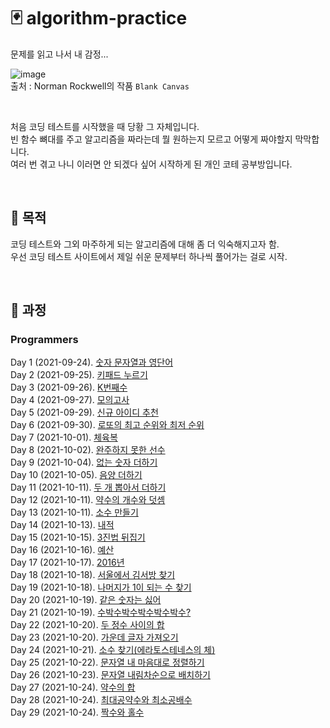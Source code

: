 # :black_joker: algorithm-practice

문제를 읽고 나서 내 감정...

![image](https://user-images.githubusercontent.com/71559880/134534932-40feb9fc-2b65-4fc6-a0d3-f7bdd71e9bb7.png)         
출처 : Norman Rockwell의 작품 `Blank Canvas`

<br>

처음 코딩 테스트를 시작했을 때 당황 그 자체입니다.       
빈 함수 뼈대를 주고 알고리즘을 짜라는데 뭘 원하는지 모르고 어떻게 짜야할지 막막합니다.          
여러 번 겪고 나니 이러면 안 되겠다 싶어 시작하게 된 개인 코테 공부방입니다.

<br>

## :thought_balloon: 목적
코딩 테스트와 그외 마주하게 되는 알고리즘에 대해 좀 더 익숙해지고자 함.      
우선 코딩 테스트 사이트에서 제일 쉬운 문제부터 하나씩 풀어가는 걸로 시작.

<br>

## :feet: 과정
### Programmers      
Day 1 (2021-09-24). [숫자 문자열과 영단어](https://programmers.co.kr/learn/courses/30/lessons/81301)         
Day 2 (2021-09-25). [키패드 누르기](https://programmers.co.kr/learn/courses/30/lessons/67256)         
Day 3 (2021-09-26). [K번째수](https://programmers.co.kr/learn/courses/30/lessons/42748)          
Day 4 (2021-09-27). [모의고사](https://programmers.co.kr/learn/courses/30/lessons/42840)          
Day 5 (2021-09-29). [신규 아이디 추천](https://programmers.co.kr/learn/courses/30/lessons/72410)            
Day 6 (2021-09-30). [로또의 최고 순위와 최저 순위](https://programmers.co.kr/learn/courses/30/lessons/77484)               
Day 7 (2021-10-01). [체육복](https://programmers.co.kr/learn/courses/30/lessons/42862)                       
Day 8 (2021-10-02). [완주하지 못한 선수](https://programmers.co.kr/learn/courses/30/lessons/42576)                     
Day 9 (2021-10-04). [없는 숫자 더하기](https://programmers.co.kr/learn/courses/30/lessons/86051)                      
Day 10 (2021-10-05). [음양 더하기](https://programmers.co.kr/learn/courses/30/lessons/76501)                   
Day 11 (2021-10-11). [두 개 뽑아서 더하기](https://programmers.co.kr/learn/courses/30/lessons/68644)                      
Day 12 (2021-10-11). [약수의 개수와 덧셈](https://programmers.co.kr/learn/courses/30/lessons/77884#)              
Day 13 (2021-10-11). [소수 만들기](https://programmers.co.kr/learn/courses/30/lessons/12977)                        
Day 14 (2021-10-13). [내적](https://programmers.co.kr/learn/courses/30/lessons/70128)                   
Day 15 (2021-10-15). [3진법 뒤집기](https://programmers.co.kr/learn/courses/30/lessons/68935)                
Day 16 (2021-10-16). [예산](https://programmers.co.kr/learn/courses/30/lessons/12982)                        
Day 17 (2021-10-17). [2016년](https://programmers.co.kr/learn/courses/30/lessons/12901)                         
Day 18 (2021-10-18). [서울에서 김서방 찾기](https://programmers.co.kr/learn/courses/30/lessons/12919)                             
Day 19 (2021-10-18). [나머지가 1이 되는 수 찾기](https://programmers.co.kr/learn/courses/30/lessons/87389)                   
Day 20 (2021-10-19). [같은 숫자는 싫어](https://programmers.co.kr/learn/courses/30/lessons/12906)                    
Day 21 (2021-10-19). [수박수박수박수박수박수?](https://programmers.co.kr/learn/courses/30/lessons/12922)                
Day 22 (2021-10-20). [두 정수 사이의 합](https://programmers.co.kr/learn/courses/30/lessons/12912)                     
Day 23 (2021-10-20). [가운데 글자 가져오기](https://programmers.co.kr/learn/courses/30/lessons/12903)                           
Day 24 (2021-10-21). [소수 찾기(에라토스테네스의 체)](https://programmers.co.kr/learn/courses/30/lessons/12921)                 
Day 25 (2021-10-22). [문자열 내 마음대로 정렬하기](https://programmers.co.kr/learn/courses/30/lessons/12915)                  
Day 26 (2021-10-23). [문자열 내림차순으로 배치하기](https://programmers.co.kr/learn/courses/30/lessons/12917)                           
Day 27 (2021-10-24). [약수의 합](https://programmers.co.kr/learn/courses/30/lessons/12928)                
Day 28 (2021-10-24). [최대공약수와 최소공배수](https://programmers.co.kr/learn/courses/30/lessons/12940#)          
Day 29 (2021-10-24). [짝수와 홀수](https://programmers.co.kr/learn/courses/30/lessons/12937)                      
